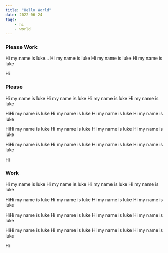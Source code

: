 ```yaml
---
title: "Hello World"
date: 2022-06-24
tags:
    - hi
    - world
---
```


### Please Work

Hi my name is luke...
Hi my name is luke
Hi my name is luke
Hi my name is luke

Hi

### Please

Hi my name is luke
Hi my name is luke
Hi my name is luke
Hi my name is luke

HiHi my name is luke
Hi my name is luke
Hi my name is luke
Hi my name is luke

HiHi my name is luke
Hi my name is luke
Hi my name is luke
Hi my name is luke

HiHi my name is luke
Hi my name is luke
Hi my name is luke
Hi my name is luke

Hi

### Work

Hi my name is luke
Hi my name is luke
Hi my name is luke
Hi my name is luke

HiHi my name is luke
Hi my name is luke
Hi my name is luke
Hi my name is luke

HiHi my name is luke
Hi my name is luke
Hi my name is luke
Hi my name is luke

HiHi my name is luke
Hi my name is luke
Hi my name is luke
Hi my name is luke

Hi
